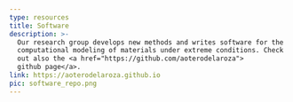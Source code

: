 ```yaml
---
type: resources
title: Software
description: >-
  Our research group develops new methods and writes software for the
  computational modeling of materials under extreme conditions. Check
  out also the <a href="https://github.com/aoterodelaroza"> 
  github page</a>.
link: https://aoterodelaroza.github.io
pic: software_repo.png
---
```

